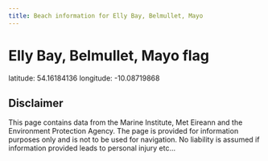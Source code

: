 ```yaml
---
title: Beach information for Elly Bay, Belmullet, Mayo
---
```

# Elly Bay, Belmullet, Mayo <span class="material-icons blue-flag">flag</span>

<div class="location-info">latitude: 54.16184136 longitude: -10.08719868</div>
<div class="met-eireann-warnings"></div>
<div></div>

## Disclaimer

This page contains data from the Marine Institute, 
Met Eireann and the Environment Protection Agency. The page is provided for
information purposes only and is not to be used for navigation. No liability 
is assumed if information provided leads to personal injury etc...